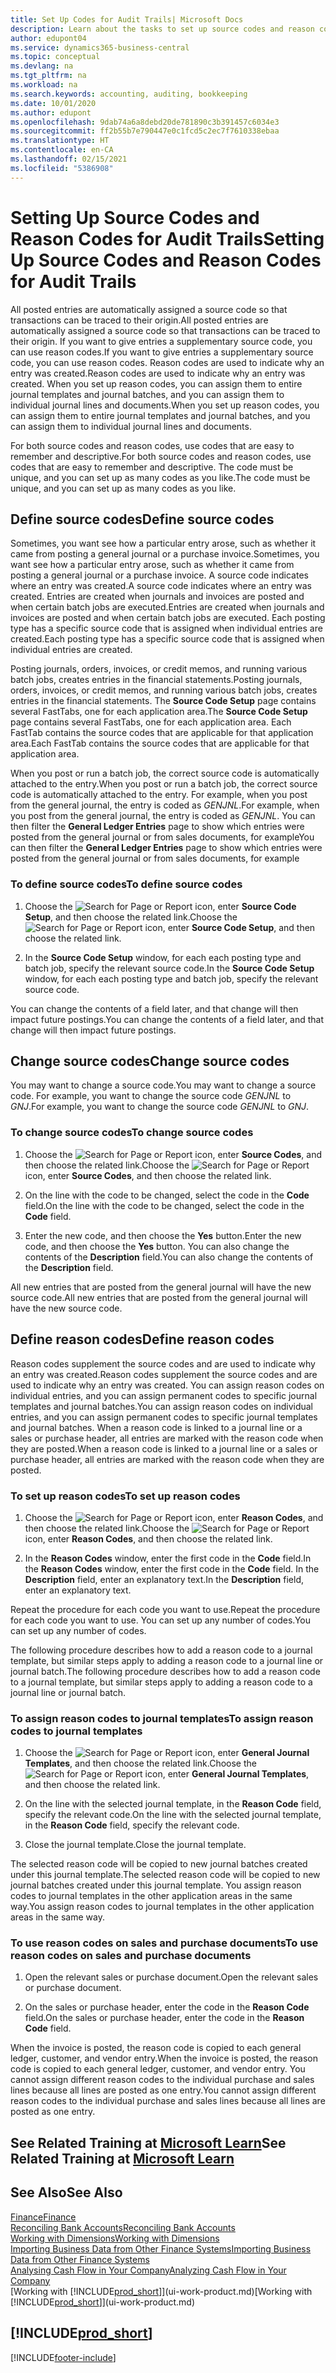 ```yaml
---
title: Set Up Codes for Audit Trails| Microsoft Docs
description: Learn about the tasks to set up source codes and reason codes that you can use to track audit trails.
author: edupont04
ms.service: dynamics365-business-central
ms.topic: conceptual
ms.devlang: na
ms.tgt_pltfrm: na
ms.workload: na
ms.search.keywords: accounting, auditing, bookkeeping
ms.date: 10/01/2020
ms.author: edupont
ms.openlocfilehash: 9dab74a6a8debd20de781890c3b391457c6034e3
ms.sourcegitcommit: ff2b55b7e790447e0c1fcd5c2ec7f7610338ebaa
ms.translationtype: HT
ms.contentlocale: en-CA
ms.lasthandoff: 02/15/2021
ms.locfileid: "5386908"
---
```

# <a name="setting-up-source-codes-and-reason-codes-for-audit-trails"></a><span data-ttu-id="db333-103">Setting Up Source Codes and Reason Codes for Audit Trails</span><span class="sxs-lookup"><span data-stu-id="db333-103">Setting Up Source Codes and Reason Codes for Audit Trails</span></span>

<span data-ttu-id="db333-104">All posted entries are automatically assigned a source code so that transactions can be traced to their origin.</span><span class="sxs-lookup"><span data-stu-id="db333-104">All posted entries are automatically assigned a source code so that transactions can be traced to their origin.</span></span> <span data-ttu-id="db333-105">If you want to give entries a supplementary source code, you can use reason codes.</span><span class="sxs-lookup"><span data-stu-id="db333-105">If you want to give entries a supplementary source code, you can use reason codes.</span></span> <span data-ttu-id="db333-106">Reason codes are used to indicate why an entry was created.</span><span class="sxs-lookup"><span data-stu-id="db333-106">Reason codes are used to indicate why an entry was created.</span></span> <span data-ttu-id="db333-107">When you set up reason codes, you can assign them to entire journal templates and journal batches, and you can assign them to individual journal lines and documents.</span><span class="sxs-lookup"><span data-stu-id="db333-107">When you set up reason codes, you can assign them to entire journal templates and journal batches, and you can assign them to individual journal lines and documents.</span></span>  

<span data-ttu-id="db333-108">For both source codes and reason codes, use codes that are easy to remember and descriptive.</span><span class="sxs-lookup"><span data-stu-id="db333-108">For both source codes and reason codes, use codes that are easy to remember and descriptive.</span></span> <span data-ttu-id="db333-109">The code must be unique, and you can set up as many codes as you like.</span><span class="sxs-lookup"><span data-stu-id="db333-109">The code must be unique, and you can set up as many codes as you like.</span></span>

## <a name="define-source-codes"></a><span data-ttu-id="db333-110">Define source codes</span><span class="sxs-lookup"><span data-stu-id="db333-110">Define source codes</span></span>

<span data-ttu-id="db333-111">Sometimes, you want see how a particular entry arose, such as whether it came from posting a general journal or a purchase invoice.</span><span class="sxs-lookup"><span data-stu-id="db333-111">Sometimes, you want see how a particular entry arose, such as whether it came from posting a general journal or a purchase invoice.</span></span> <span data-ttu-id="db333-112">A source code indicates where an entry was created.</span><span class="sxs-lookup"><span data-stu-id="db333-112">A source code indicates where an entry was created.</span></span> <span data-ttu-id="db333-113">Entries are created when journals and invoices are posted and when certain batch jobs are executed.</span><span class="sxs-lookup"><span data-stu-id="db333-113">Entries are created when journals and invoices are posted and when certain batch jobs are executed.</span></span> <span data-ttu-id="db333-114">Each posting type has a specific source code that is assigned when individual entries are created.</span><span class="sxs-lookup"><span data-stu-id="db333-114">Each posting type has a specific source code that is assigned when individual entries are created.</span></span>  

<span data-ttu-id="db333-115">Posting journals, orders, invoices, or credit memos, and running various batch jobs, creates entries in the financial statements.</span><span class="sxs-lookup"><span data-stu-id="db333-115">Posting journals, orders, invoices, or credit memos, and running various batch jobs, creates entries in the financial statements.</span></span> <span data-ttu-id="db333-116">The **Source Code Setup** page contains several FastTabs, one for each application area.</span><span class="sxs-lookup"><span data-stu-id="db333-116">The **Source Code Setup** page contains several FastTabs, one for each application area.</span></span> <span data-ttu-id="db333-117">Each FastTab contains the source codes that are applicable for that application area.</span><span class="sxs-lookup"><span data-stu-id="db333-117">Each FastTab contains the source codes that are applicable for that application area.</span></span>

<span data-ttu-id="db333-118">When you post or run a batch job, the correct source code is automatically attached to the entry.</span><span class="sxs-lookup"><span data-stu-id="db333-118">When you post or run a batch job, the correct source code is automatically attached to the entry.</span></span> <span data-ttu-id="db333-119">For example, when you post from the general journal, the entry is coded as *GENJNL*.</span><span class="sxs-lookup"><span data-stu-id="db333-119">For example, when you post from the general journal, the entry is coded as *GENJNL*.</span></span> <span data-ttu-id="db333-120">You can then filter the **General Ledger Entries** page to show which entries were posted from the general journal or from sales documents, for example</span><span class="sxs-lookup"><span data-stu-id="db333-120">You can then filter the **General Ledger Entries** page to show which entries were posted from the general journal or from sales documents, for example</span></span>

### <a name="to-define-source-codes"></a><span data-ttu-id="db333-121">To define source codes</span><span class="sxs-lookup"><span data-stu-id="db333-121">To define source codes</span></span>

1. <span data-ttu-id="db333-122">Choose the ![Search for Page or Report](media/ui-search/search_small.png "Search for Page or Report icon") icon, enter **Source Code Setup**, and then choose the related link.</span><span class="sxs-lookup"><span data-stu-id="db333-122">Choose the ![Search for Page or Report](media/ui-search/search_small.png "Search for Page or Report icon") icon, enter **Source Code Setup**, and then choose the related link.</span></span>  

2. <span data-ttu-id="db333-123">In the **Source Code Setup** window, for each each posting type and batch job, specify the relevant source code.</span><span class="sxs-lookup"><span data-stu-id="db333-123">In the **Source Code Setup** window, for each each posting type and batch job, specify the relevant source code.</span></span>  

<span data-ttu-id="db333-124">You can change the contents of a field later, and that change will then impact future postings.</span><span class="sxs-lookup"><span data-stu-id="db333-124">You can change the contents of a field later, and that change will then impact future postings.</span></span>

## <a name="change-source-codes"></a><span data-ttu-id="db333-125">Change source codes</span><span class="sxs-lookup"><span data-stu-id="db333-125">Change source codes</span></span>

<span data-ttu-id="db333-126">You may want to change a source code.</span><span class="sxs-lookup"><span data-stu-id="db333-126">You may want to change a source code.</span></span> <span data-ttu-id="db333-127">For example, you want to change the source code *GENJNL* to *GNJ*.</span><span class="sxs-lookup"><span data-stu-id="db333-127">For example, you want to change the source code *GENJNL* to *GNJ*.</span></span>

### <a name="to-change-source-codes"></a><span data-ttu-id="db333-128">To change source codes</span><span class="sxs-lookup"><span data-stu-id="db333-128">To change source codes</span></span>

1. <span data-ttu-id="db333-129">Choose the ![Search for Page or Report](media/ui-search/search_small.png "Search for Page or Report icon") icon, enter **Source Codes**, and then choose the related link.</span><span class="sxs-lookup"><span data-stu-id="db333-129">Choose the ![Search for Page or Report](media/ui-search/search_small.png "Search for Page or Report icon") icon, enter **Source Codes**, and then choose the related link.</span></span>

2. <span data-ttu-id="db333-130">On the line with the code to be changed, select the code in the **Code** field.</span><span class="sxs-lookup"><span data-stu-id="db333-130">On the line with the code to be changed, select the code in the **Code** field.</span></span>

3. <span data-ttu-id="db333-131">Enter the new code, and then choose the **Yes** button.</span><span class="sxs-lookup"><span data-stu-id="db333-131">Enter the new code, and then choose the **Yes** button.</span></span> <span data-ttu-id="db333-132">You can also change the contents of the **Description** field.</span><span class="sxs-lookup"><span data-stu-id="db333-132">You can also change the contents of the **Description** field.</span></span>

<span data-ttu-id="db333-133">All new entries that are posted from the general journal will have the new source code.</span><span class="sxs-lookup"><span data-stu-id="db333-133">All new entries that are posted from the general journal will have the new source code.</span></span>

## <a name="define-reason-codes"></a><span data-ttu-id="db333-134">Define reason codes</span><span class="sxs-lookup"><span data-stu-id="db333-134">Define reason codes</span></span>

<span data-ttu-id="db333-135">Reason codes supplement the source codes and are used to indicate why an entry was created.</span><span class="sxs-lookup"><span data-stu-id="db333-135">Reason codes supplement the source codes and are used to indicate why an entry was created.</span></span> <span data-ttu-id="db333-136">You can assign reason codes on individual entries, and you can assign permanent codes to specific journal templates and journal batches.</span><span class="sxs-lookup"><span data-stu-id="db333-136">You can assign reason codes on individual entries, and you can assign permanent codes to specific journal templates and journal batches.</span></span> <span data-ttu-id="db333-137">When a reason code is linked to a journal line or a sales or purchase header, all entries are marked with the reason code when they are posted.</span><span class="sxs-lookup"><span data-stu-id="db333-137">When a reason code is linked to a journal line or a sales or purchase header, all entries are marked with the reason code when they are posted.</span></span>  

### <a name="to-set-up-reason-codes"></a><span data-ttu-id="db333-138">To set up reason codes</span><span class="sxs-lookup"><span data-stu-id="db333-138">To set up reason codes</span></span>

1. <span data-ttu-id="db333-139">Choose the ![Search for Page or Report](media/ui-search/search_small.png "Search for Page or Report icon")  icon, enter **Reason Codes**, and then choose the related link.</span><span class="sxs-lookup"><span data-stu-id="db333-139">Choose the ![Search for Page or Report](media/ui-search/search_small.png "Search for Page or Report icon")  icon, enter **Reason Codes**, and then choose the related link.</span></span>

2. <span data-ttu-id="db333-140">In the **Reason Codes** window, enter the first code in the **Code** field.</span><span class="sxs-lookup"><span data-stu-id="db333-140">In the **Reason Codes** window, enter the first code in the **Code** field.</span></span> <span data-ttu-id="db333-141">In the **Description** field, enter an explanatory text.</span><span class="sxs-lookup"><span data-stu-id="db333-141">In the **Description** field, enter an explanatory text.</span></span>

<span data-ttu-id="db333-142">Repeat the procedure for each code you want to use.</span><span class="sxs-lookup"><span data-stu-id="db333-142">Repeat the procedure for each code you want to use.</span></span> <span data-ttu-id="db333-143">You can set up any number of codes.</span><span class="sxs-lookup"><span data-stu-id="db333-143">You can set up any number of codes.</span></span>

<span data-ttu-id="db333-144">The following procedure describes how to add a reason code to a journal template, but similar steps apply to adding a reason code to a journal line or journal batch.</span><span class="sxs-lookup"><span data-stu-id="db333-144">The following procedure describes how to add a reason code to a journal template, but similar steps apply to adding a reason code to a journal line or journal batch.</span></span>  

### <a name="to-assign-reason-codes-to-journal-templates"></a><span data-ttu-id="db333-145">To assign reason codes to journal templates</span><span class="sxs-lookup"><span data-stu-id="db333-145">To assign reason codes to journal templates</span></span>

1. <span data-ttu-id="db333-146">Choose the ![Search for Page or Report](media/ui-search/search_small.png "Search for Page or Report icon")  icon, enter **General Journal Templates**, and then choose the related link.</span><span class="sxs-lookup"><span data-stu-id="db333-146">Choose the ![Search for Page or Report](media/ui-search/search_small.png "Search for Page or Report icon")  icon, enter **General Journal Templates**, and then choose the related link.</span></span>

2. <span data-ttu-id="db333-147">On the line with the selected journal template, in the **Reason Code** field, specify the relevant code.</span><span class="sxs-lookup"><span data-stu-id="db333-147">On the line with the selected journal template, in the **Reason Code** field, specify the relevant code.</span></span>

3. <span data-ttu-id="db333-148">Close the journal template.</span><span class="sxs-lookup"><span data-stu-id="db333-148">Close the journal template.</span></span>

<span data-ttu-id="db333-149">The selected reason code will be copied to new journal batches created under this journal template.</span><span class="sxs-lookup"><span data-stu-id="db333-149">The selected reason code will be copied to new journal batches created under this journal template.</span></span> <span data-ttu-id="db333-150">You assign reason codes to journal templates in the other application areas in the same way.</span><span class="sxs-lookup"><span data-stu-id="db333-150">You assign reason codes to journal templates in the other application areas in the same way.</span></span>

### <a name="to-use-reason-codes-on-sales-and-purchase-documents"></a><span data-ttu-id="db333-151">To use reason codes on sales and purchase documents</span><span class="sxs-lookup"><span data-stu-id="db333-151">To use reason codes on sales and purchase documents</span></span>

1. <span data-ttu-id="db333-152">Open the relevant sales or purchase document.</span><span class="sxs-lookup"><span data-stu-id="db333-152">Open the relevant sales or purchase document.</span></span>

2. <span data-ttu-id="db333-153">On the sales or purchase header, enter the code in the **Reason Code** field.</span><span class="sxs-lookup"><span data-stu-id="db333-153">On the sales or purchase header, enter the code in the **Reason Code** field.</span></span>

<span data-ttu-id="db333-154">When the invoice is posted, the reason code is copied to each general ledger, customer, and vendor entry.</span><span class="sxs-lookup"><span data-stu-id="db333-154">When the invoice is posted, the reason code is copied to each general ledger, customer, and vendor entry.</span></span> <span data-ttu-id="db333-155">You cannot assign different reason codes to the individual purchase and sales lines because all lines are posted as one entry.</span><span class="sxs-lookup"><span data-stu-id="db333-155">You cannot assign different reason codes to the individual purchase and sales lines because all lines are posted as one entry.</span></span>

## <a name="see-related-training-at-microsoft-learn"></a><span data-ttu-id="db333-156">See Related Training at [Microsoft Learn](/learn/paths/set-up-financial-management-dynamics-365-business-central/)</span><span class="sxs-lookup"><span data-stu-id="db333-156">See Related Training at [Microsoft Learn](/learn/paths/set-up-financial-management-dynamics-365-business-central/)</span></span>

## <a name="see-also"></a><span data-ttu-id="db333-157">See Also</span><span class="sxs-lookup"><span data-stu-id="db333-157">See Also</span></span>

[<span data-ttu-id="db333-158">Finance</span><span class="sxs-lookup"><span data-stu-id="db333-158">Finance</span></span>](finance.md)  
[<span data-ttu-id="db333-159">Reconciling Bank Accounts</span><span class="sxs-lookup"><span data-stu-id="db333-159">Reconciling Bank Accounts</span></span>](bank-manage-bank-accounts.md)  
[<span data-ttu-id="db333-160">Working with Dimensions</span><span class="sxs-lookup"><span data-stu-id="db333-160">Working with Dimensions</span></span>](finance-dimensions.md)  
[<span data-ttu-id="db333-161">Importing Business Data from Other Finance Systems</span><span class="sxs-lookup"><span data-stu-id="db333-161">Importing Business Data from Other Finance Systems</span></span>](across-import-data-configuration-packages.md)  
[<span data-ttu-id="db333-162">Analysing Cash Flow in Your Company</span><span class="sxs-lookup"><span data-stu-id="db333-162">Analyzing Cash Flow in Your Company</span></span>](finance-analyze-cash-flow.md)  
<span data-ttu-id="db333-163">[Working with [!INCLUDE[prod_short](includes/prod_short.md)]](ui-work-product.md)</span><span class="sxs-lookup"><span data-stu-id="db333-163">[Working with [!INCLUDE[prod_short](includes/prod_short.md)]](ui-work-product.md)</span></span>  

## [!INCLUDE[prod_short](includes/free_trial_md.md)]  


[!INCLUDE[footer-include](includes/footer-banner.md)]